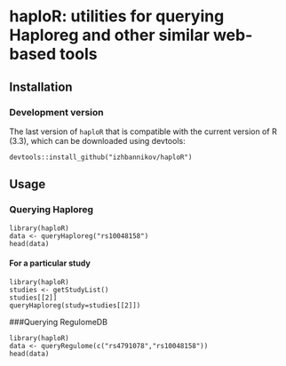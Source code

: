 # haploR: utilities for querying Haploreg and other similar web-based tools

## Installation

### Development version

The last version of `haploR` that is compatible with the current version of R (3.3), 
which can be downloaded using devtools:

```
devtools::install_github("izhbannikov/haploR")
```

## Usage

### Querying Haploreg

```
library(haploR)
data <- queryHaploreg("rs10048158")
head(data)
```

#### For a particular study
```
library(haploR)
studies <- getStudyList()
studies[[2]]
queryHaploreg(study=studies[[2]])
```

###Querying RegulomeDB

```
library(haploR)
data <- queryRegulome(c("rs4791078","rs10048158"))
head(data)
```
